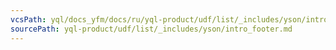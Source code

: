 ```yaml
---
vcsPath: yql/docs_yfm/docs/ru/yql-product/udf/list/_includes/yson/intro_footer.md
sourcePath: yql-product/udf/list/_includes/yson/intro_footer.md
---
```

<!--See examples of combinations for YSON-functions in the [tutorial](https://cluster-name.yql/Tutorial/yt_17_Yson_and_Json).-->
